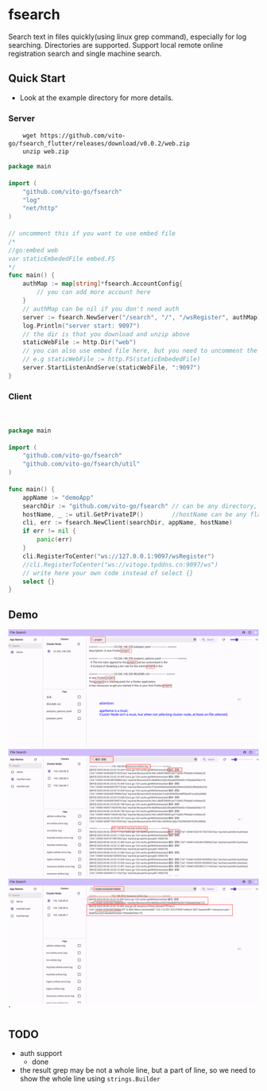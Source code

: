 # fsearch

Search text in files quickly(using linux grep command), especially for log searching. Directories are supported.
Support local remote online registration search and single machine search.

## Quick Start
- Look at the example directory for more details.
### Server

```shell
	wget https://github.com/vito-go/fsearch_flutter/releases/download/v0.0.2/web.zip
	unzip web.zip

```

```go
package main

import (
	"github.com/vito-go/fsearch"
	"log"
	"net/http"
)

// uncomment this if you want to use embed file
/*
//go:embed web
var staticEmbededFile embed.FS
*/
func main() {
	authMap := map[string]*fsearch.AccountConfig{
		// you can add more account here		
	}
	// authMap can be nil if you don't need auth
	server := fsearch.NewServer("/search", "/", "/wsRegister", authMap)
	log.Println("server start: 9097")
	// the dir is that you download and unzip above 
	staticWebFile := http.Dir("web")
	// you can also use embed file here, but you need to uncomment the code above and import embed
	// e.g staticWebFile := http.FS(staticEmbededFile)
	server.StartListenAndServe(staticWebFile, ":9097")
}

```

### Client

```go


package main

import (
	"github.com/vito-go/fsearch"
	"github.com/vito-go/fsearch/util"
)

func main() {
	appName := "demoApp"
	searchDir := "github.com/vito-go/fsearch" // can be any directory, especially for logs/ 
	hostName, _ := util.GetPrivateIP()        //hostName can be any flag
	cli, err := fsearch.NewClient(searchDir, appName, hostName)
	if err != nil {
		panic(err)
	}
	cli.RegisterToCenter("ws://127.0.0.1:9097/wsRegister")
	//cli.RegisterToCenter("ws://vitogo.tpddns.cn:9097/ws")
	// write here your own code instead of select {}
	select {}
}

```

## Demo

<img src="./images/fsearch.png" />
<img src="./images/fsearch1.png" />
<img src="./images/fsearch2.png" />`

## TODO

- auth support  
    - done
- the result grep may be not a whole line, but a part of line, so we need to show the whole line using `strings.Builder`
